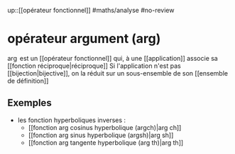up::[[opérateur fonctionnel]]
#maths/analyse #no-review 
# opérateur argument (arg)
$\arg$ est un [[opérateur fonctionnel]] qui, à une [[application]] associe sa [[fonction réciproque|réciproque]]
Si l'application n'est pas [[bijection|bijective]], on la réduit sur un sous-ensemble de son [[ensemble de définition]]

## Exemples
 - les fonction hyperboliques inverses :
     - [[fonction arg cosinus hyperbolique (argch)|arg ch]]
     - [[fonction arg sinus hyperbolique (argsh)|arg sh]]
     - [[fonction arg tangente hyperbolique (arg th)|arg th]]


